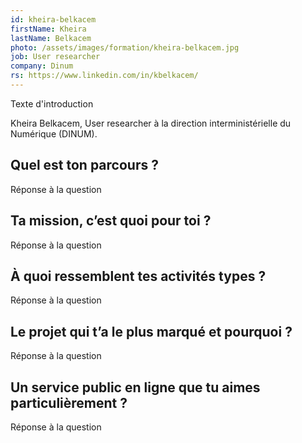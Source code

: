 ```yaml
---
id: kheira-belkacem
firstName: Kheira
lastName: Belkacem
photo: /assets/images/formation/kheira-belkacem.jpg
job: User researcher
company: Dinum
rs: https://www.linkedin.com/in/kbelkacem/
---
```


<p class="fr-text--lead">Texte d'introduction</p>

<p class="fr-text--lead">Kheira Belkacem, <span lang="en">User researcher</span> à la direction interministérielle du Numérique (DINUM).</p>

<h2 class="fr-h6">Quel est ton parcours&nbsp;?</h2>

Réponse à la question

<h2 class="fr-h6">Ta mission, c’est quoi pour toi&nbsp;?</h2>

Réponse à la question

<h2 class="fr-h6">À quoi ressemblent tes activités types&nbsp;?</h2>

Réponse à la question

<h2 class="fr-h6">Le projet qui t’a le plus marqué et pourquoi&nbsp;?</h2>

Réponse à la question

<h2 class="fr-h6">Un service public en ligne que tu aimes particulièrement&nbsp;?</h2>

Réponse à la question
